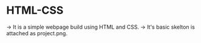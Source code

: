 # HTML-CSS
-> It is a simple webpage build using HTML and CSS.
-> It's basic skelton is attached as project.png.
